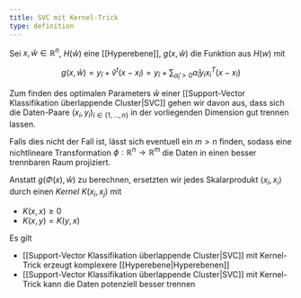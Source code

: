 ```yaml
---
title: SVC mit Kernel-Trick
type: definition
---
```


Sei $x, \hat{w} \in \mathbb{R}^n$, $H(\hat{w})$ eine [[Hyperebene]], $g(x, \hat{w})$ die Funktion aus $H(w)$ mit

$$
	g(x, \hat{w}) = y_\hat{i} + \hat{v}^t(x - x_\hat{i}) = y_\hat{i} + \sum_{\hat{\alpha}_\hat{i} \gt 0} \hat{\alpha}_\hat{i}y_ix_i^T(x - x_\hat{i})
$$

Zum finden des optimalen Parameters $\hat{w}$ einer [[Support-Vector Klassifikation überlappende Cluster|SVC]] gehen wir davon aus, dass sich die Daten-Paare $(x_i, y_i)_{i \in \{ 1, \dots, n \}}$ in der vorliegenden Dimension gut trennen lassen.

Falls dies nicht der Fall ist, lässt sich eventuell ein $m \gt n$ finden, sodass eine nichtlineare Transformation $\phi : \mathbb{R}^n \to \mathbb{R}^m$ die Daten in einen besser trennbaren Raum projiziert.

Anstatt $g(\Phi(x), \hat{w})$ zu berechnen, ersetzten wir jedes Skalarprodukt $\langle x_i, x_i \rangle$ durch einen *Kernel* $K(x_i, x_j)$ mit
- $K(x, x) \ge 0$
- $K(x, y) = K(y, x)$

Es gilt
- [[Support-Vector Klassifikation überlappende Cluster|SVC]] mit Kernel-Trick erzeugt komplexere [[Hyperebene|Hyperebenen]]
- [[Support-Vector Klassifikation überlappende Cluster|SVC]] mit Kernel-Trick kann die Daten potenziell besser trennen